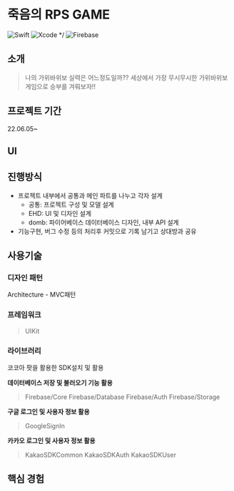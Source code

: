 # 죽음의 RPS GAME

<img alt="Swift" src ="https://img.shields.io/badge/Swift-#F05138.svg?&style=for-the-badge&logo=Swift&logoColor=White"/>
<img alt="Xcode" src ="https://img.shields.io/badge/Xcode-#147EFB.svg?&style=for-the-badge&logo=Xcode&logoColor=White"/> */
<img alt="Firebase" src ="https://img.shields.io/badge/Firebase-#FFCA28.svg?&style=for-the-badge&logo=Firebase&logoColor=White"/>

<!-- <img alt="기술명" src ="https://img.shields.io/badge/기술명-원하는색상코드.svg?&style=for-the-badge&logo=로고명&logoColor=로고색상"/> -->

## 소개

> 나의 가위바위보 실력은 어느정도일까?? 세상에서 가장 무시무시한 가위바위보 게임으로 승부를 겨뤄보자!!

## 프로젝트 기간

22.06.05~
## UI

## 진행방식

- 프로젝트 내부에서 공통과 메인 파트를 나누고 각자 설계
  - 공통: 프로젝트 구성 및 모델 설계
  - EHD: UI 및 디자인 설계
  - domb: 파이어베이스 데이터베이스 디자인, 내부 API 설계
- 기능구현, 버그 수정 등의 처리후 커밋으로 기록 남기고 상대방과 공유

## 사용기술


### 디자인 패턴
Architecture - MVC패턴

### 프레임워크
> UIKit
### 라이브러리
코코아 팟을 활용한 SDK설치 및 활용

**데이터베이스 저장 및 불러오기 기능 활용**
> Firebase/Core
> Firebase/Database
> Firebase/Auth
> Firebase/Storage

**구글 로그인 및 사용자 정보 활용**
> GoogleSignIn

**카카오 로그인 및 사용자 정보 활용**
> KakaoSDKCommon
> KakaoSDKAuth
> KakaoSDKUser

## 핵심 경험

